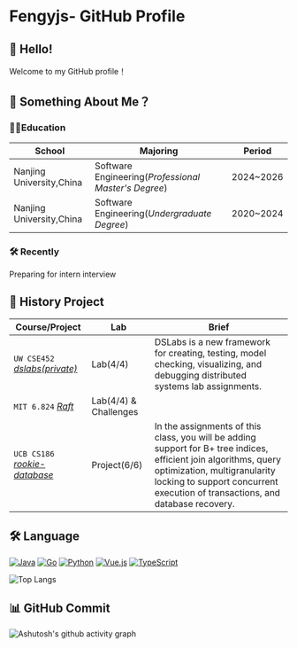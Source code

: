 # Fengyjs- GitHub Profile

## 👋 Hello!

Welcome to my GitHub profile！

## 🤧 Something About Me？

### 🧑‍🎓Education

| School                   | Majoring                                             | Period    |
| ------------------------ | ---------------------------------------------------- | --------- |
| Nanjing University,China | Software Engineering(*Professional Master's Degree*) | 2024~2026 |
| Nanjing University,China | Software Engineering(*Undergraduate Degree*)         | 2020~2024 |

### 🛠️ Recently

Preparing for intern interview

## 💼 History Project

| Course/Project                                               | Lab                   | Brief                                                        |
| ------------------------------------------------------------ | --------------------- | ------------------------------------------------------------ |
| `UW CSE452` [*dslabs(private)*](https://github.com/Fengryjs/UW-dslabs) | Lab(4/4)              | DSLabs is a new framework for creating, testing, model checking, visualizing, and debugging distributed systems lab assignments. |
| `MIT 6.824` [*Raft*](https://github.com/Fengryjs/MIT6.824-Raft) | Lab(4/4) & Challenges |                                                              |
| `UCB CS186` [*rookie-database*](https://github.com/Fengryjs/UCB-cs186-sp24) | Project(6/6)          | In the assignments of this class, you will be adding support for B+ tree indices, efficient join algorithms, query optimization, multigranularity locking to support concurrent execution of transactions, and database recovery. |

## 🛠️ Language

[![Java](https://img.shields.io/badge/Java-%23ED8B00?logo=java&logoColor=white)](https://www.oracle.com/java/) [![Go](https://img.shields.io/badge/GoLang-%2300ADD8?logo=go&logoColor=white)](https://go.dev/) [![Python](https://img.shields.io/badge/Python-%233776AB?logo=python&logoColor=white)](https://www.python.org/)  [![Vue.js](https://img.shields.io/badge/Vue.js-%234FC08D.svg?&logo=Vue.js&logoColor=white)](https://vuejs.org/) [![TypeScript](https://img.shields.io/badge/TypeScript-%23007ACC?logo=typescript&logoColor=white)](https://www.typescriptlang.org/)

![Top Langs](https://github-readme-stats.vercel.app/api/top-langs/?count_private=true&username=Fengryjs&layout=compact&exclude_repo=Twin_Cities_Chronicles&hide_border=true&show_icons=true&include_all_commits=true)

## 📊 GitHub Commit

![Ashutosh's github activity graph](https://github-readme-activity-graph.vercel.app/graph?username=Fengryjs&theme=dracula&count_private=true)

